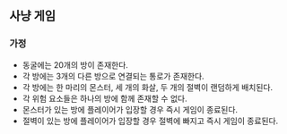 ## 사냥 게임

### 가정
- 동굴에는 20개의 방이 존재한다.
- 각 방에는 3개의 다른 방으로 연결되는 통로가 존재한다.
- 각 방에는 한 마리의 몬스터, 세 개의 화살, 두 개의 절벽이 랜덤하게 배치된다.
- 각 위험 요소들은 하나의 방에 함께 존재할 수 없다.
- 몬스터가 있는 방에 플레이어가 입장할 경우 즉시 게임이 종료된다.
- 절벽이 있는 방에 플레이어가 입장할 경우 절벽에 빠지고 즉시 게임이 종료된다.

